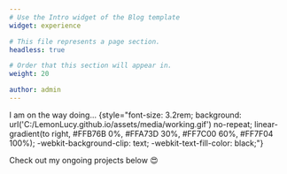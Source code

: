 ```yaml
---
# Use the Intro widget of the Blog template
widget: experience

# This file represents a page section.
headless: true

# Order that this section will appear in.
weight: 20

author: admin
---
```


I am on the way doing...
{style="font-size: 3.2rem; background: url('C:/LemonLucy.github.io/assets/media/working.gif') no-repeat; linear-gradient(to right, #FFB76B 0%, #FFA73D 30%, #FF7C00 60%, #FF7F04 100%); -webkit-background-clip: text; -webkit-text-fill-color: black;"}

Check out my ongoing projects below 😍
